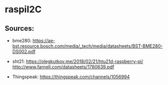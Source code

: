 # raspiI2C
## Sources:
- bme280:
    https://ae-bst.resource.bosch.com/media/_tech/media/datasheets/BST-BME280-DS002.pdf

- sht21:
    https://olegkutkov.me/2018/02/21/htu21d-raspberry-pi/    
    http://www.farnell.com/datasheets/1780639.pdf

- Thingspeak:
    https://thingspeak.com/channels/1056994

